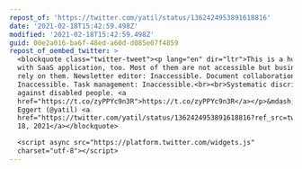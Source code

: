 ```yaml
---
repost_of: 'https://twitter.com/yatil/status/1362424953891618816'
date: '2021-02-18T15:42:59.498Z'
modified: '2021-02-18T15:42:59.498Z'
guid: 00e2a016-ba6f-48ed-a60d-d085e07f4859
repost_of_oembed_twitter: >
  <blockquote class="twitter-tweet"><p lang="en" dir="ltr">This is a huge issue
  with SaaS application, too. Most of them are not accessible but businesses
  rely on them. Newsletter editor: Inaccessible. Document collaboration:
  Inaccessible. Task management: Inaccessible.<br><br>Systematic discrimination
  against disabled people. <a
  href="https://t.co/zyPPYc9n3R">https://t.co/zyPPYc9n3R</a></p>&mdash; Eric
  Eggert (@yatil) <a
  href="https://twitter.com/yatil/status/1362424953891618816?ref_src=twsrc%5Etfw">February
  18, 2021</a></blockquote>

  <script async src="https://platform.twitter.com/widgets.js"
  charset="utf-8"></script>
---
```

 
